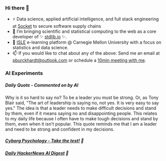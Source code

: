 ### Hi there 👋

-   ⚡ Data science, applied artificial intelligence, and full stack engineering at [Socket](https://socket.dev) to secure software supply chains
-   🔭 I’m bringing scientific and statistical computing to the web as a core developer of ✨ [stdlib.io](https://stdlib.io) ✨.
-   📖 [ISLE](https://stat.cmu.edu/isle) e-learning platform @ Carnegie Mellon University with a focus on statistics and data science.
-   📫 If you would like to chat about any of the above: Send me an email at [pburckhardt@outlook.com](mailto:pburckhardt@outlook.com) or schedule a [10min meeting with me](https://cal.com/philipp-burckhardt/10min).

### AI Experiments

##### Daily Quote - Commented on by AI

<!-- <quote> -->

Why is it so hard to say no? To be a leader you must be strong. Or, as Tony Blair said, "The art of leadership is saying no, not yes. It is very easy to say yes." The idea is that a leader needs to make difficult decisions and stand by them, even if it means saying no and disappointing people. This relates to my daily life because I often have to make tough decisions and stand by them, even when it isn't popular. This quote reminds me that I am a leader and need to be strong and confident in my decisions.

<!-- </quote> -->

##### [Cyborg Psychology - Take the test!](http://cyborg-psychology.com/) 🚀 
##### [Daily HackerNews AI Digest](https://ai-digest.vercel.app/) :brain:
